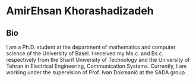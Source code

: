 # AmirEhsan Khorashadizadeh

## Bio

I am a Ph.D. student at the department of mathematics and computer science of the University of Basel. I received my Ms.c. and Bs.c. respectively from the Sharif University of Technology and the University of Tehran in Electrical Engineering, Communication Systems. Currently, I am working under the supervision of Prof. Ivan Dokmanić at the SADA group.
